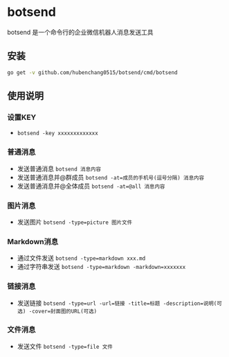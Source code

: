 # botsend

botsend 是一个命令行的企业微信机器人消息发送工具

## 安装

```bash
go get -v github.com/hubenchang0515/botsend/cmd/botsend
```

## 使用说明

### 设置KEY
* `botsend -key xxxxxxxxxxxxx`

### 普通消息
* 发送普通消息 `botsend 消息内容`
* 发送普通消息并@群成员 `botsend -at=成员的手机号(逗号分隔) 消息内容`
* 发送普通消息并@全体成员 `botsend -at=@all 消息内容`

### 图片消息
* 发送图片 `botsend -type=picture 图片文件`

### Markdown消息
* 通过文件发送 `botsend -type=markdown xxx.md`
* 通过字符串发送 `botsend -type=markdown -markdown=xxxxxxx`

### 链接消息
* 发送链接 `botsend -type=url -url=链接 -title=标题 -description=说明(可选) -cover=封面图的URL(可选)`

### 文件消息
* 发送文件 `botsend -type=file 文件`

